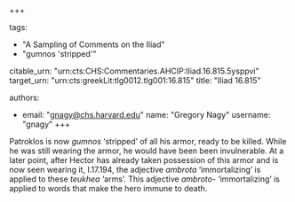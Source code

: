+++

tags:
- "A Sampling of Comments on the Iliad"
- "gumnos &#39;stripped&#39;"

citable_urn: "urn:cts:CHS:Commentaries.AHCIP:Iliad.16.815.5ysppvi"
target_urn: "urn:cts:greekLit:tlg0012.tlg001:16.815"
title: "Iliad 16.815"

authors:
- email: "gnagy@chs.harvard.edu"
  name: "Gregory Nagy"
  username: "gnagy"
+++

<p>Patroklos is now <em>gumnos</em> ‘stripped’ of all his armor, ready to be killed. While he was still wearing the armor, he would have been been invulnerable. At a later point, after Hector has already taken possession of this armor and is now seen wearing it, I.17.194, the adjective <em>ambrota</em> ‘immortalizing’ is applied to these <em>teukhea</em> ‘arms’. This adjective <em>ambroto</em>- ‘immortalizing’ is applied to words that make the hero immune to death.  </p>